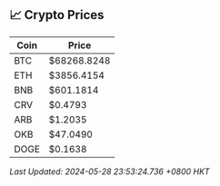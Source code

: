 ## 📈 Crypto Prices

| Coin | Price |
| ---- | ----- |
| BTC | $68268.8248 |
| ETH | $3856.4154 |
| BNB | $601.1814 |
| CRV | $0.4793 |
| ARB | $1.2035 |
| OKB | $47.0490 |
| DOGE | $0.1638 |

_Last Updated: 2024-05-28 23:53:24.736 +0800 HKT_